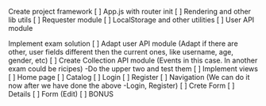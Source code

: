  Create project framework
 [ ] App.js with router init
 [ ] Rendering and other lib utils
 [ ] Requester module
 [ ] LocalStorage and other utilities
 [ ] User API module

 Implement exam solution
 [ ] Adapt user API module (Adapt if there are other, user fields different then the current ones, like username, age, gender, etc)
 [ ] Create Collection API module (Events in this case. In another exam could be ricipes)
 -Do the upper two and test them
 [ ] Implement views
   [ ] Home page
   [ ] Catalog
   [ ] Login
   [ ] Register
   [ ] Navigation (We can do it now after we have done the above -Login, Register)
   [ ] Crete Form
   [ ] Details
   [ ] Form (Edit)
   [ ] BONUS
  